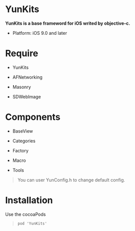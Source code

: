 # YunKits

**YunKits is a base frameword for iOS writed by objective-c.**

- Platform:  iOS 9.0 and later

# Require

- YunKits

- AFNetworking

- Masonry

- SDWebImage

# Components

- BaseView 

- Categories

- Factory

- Macro

- Tools

> You can user YunConfig.h to change default config.

# Installation

Use the cocoaPods

> `pod 'YunKits'`
